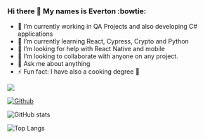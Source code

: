 ### Hi there 👋 My names is Everton :bowtie:


<!--
**everton159/everton159** is a ✨ _special_ ✨ repository because its `README.md` (this file) appears on your GitHub profile.

Here are some ideas to get you started:

- 🔭 I’m currently working on ...
- 🌱 I’m currently learning ...
- 👯 I’m looking to collaborate on ...
- 🤔 I’m looking for help with ...
- 💬 Ask me about ...
- 📫 How to reach me: ...
- 😄 Pronouns: ...
- ⚡ Fun fact: ...
-->
- 🔭 I’m currently working in QA Projects and also developing C# applications
- 🌱 I’m currently learning React, Cypress, Crypto and Python
- 🤔 I’m looking for help with React Native and mobile
- 👯 I’m looking to collaborate with anyone on any project.
- 💬 Ask me about anything
- ⚡ Fun fact: I have also a cooking degree :spaghetti:

![](https://visitor-badge.laobi.icu/badge?page_id=everton159.everton159)

[![Github](https://img.shields.io/github/followers/everton159?label=Follow&style=social)](https://github.com/everton159)

![GitHub stats](https://github-readme-stats.vercel.app/api?username=everton159&show_icons=true&theme=dark)

![Top Langs](https://github-readme-stats.vercel.app/api/top-langs/?username=everton159&theme=dark)


